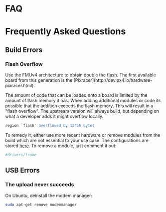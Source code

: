 # FAQ

# Frequently Asked Questions

## Build Errors

### Flash Overflow

<aside class="tip">
Use the FMUv4 architecture to obtain double the flash. The first available board from this generation is the [Pixracer](http://dev.px4.io/hardware-pixracer.html).
</aside>

The amount of code that can be loaded onto a board is limited by the amount of flash memory it has. When adding additional modules or code its possible that the addition exceeds the flash memory. This will result in a "flash overflow". The upstream version will always build, but depending on what a developer adds it might overflow locally.

<div class="host-code"></div>

```sh
region `flash' overflowed by 12456 bytes
```

To remedy it, either use more recent hardware or remove modules from the build which are not essential to your use case. The configurations are stored [here](https://github.com/PX4/Firmware/tree/master/cmake/configs). To remove a module, just comment it out:

<div class="host-code"></div>

```cmake
#drivers/trone
```

## USB Errors

### The upload never succeeds

On Ubuntu, deinstall the modem manager:

```sh
sudo apt-get remove modemmanager
```